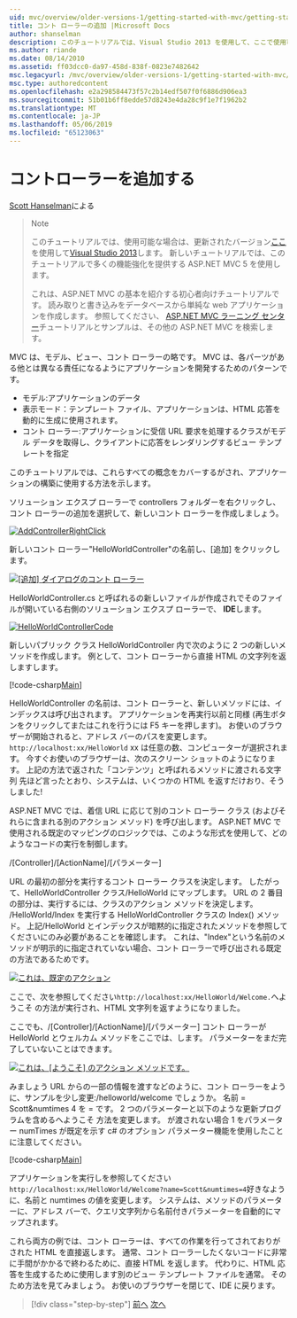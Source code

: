 ```yaml
---
uid: mvc/overview/older-versions-1/getting-started-with-mvc/getting-started-with-mvc-part2
title: コント ローラーの追加 |Microsoft Docs
author: shanselman
description: このチュートリアルでは、Visual Studio 2013 を使用して、ここで使用可能な場合は、更新されたバージョン。 新しいチュートリアルでは、t に多くの機能強化を提供する ASP.NET MVC 5 を使用しています.
ms.author: riande
ms.date: 08/14/2010
ms.assetid: ff03dcc0-da97-458d-838f-0823e7482642
msc.legacyurl: /mvc/overview/older-versions-1/getting-started-with-mvc/getting-started-with-mvc-part2
msc.type: authoredcontent
ms.openlocfilehash: e2a298584473f57c2b14edf507f0f6886d906ea3
ms.sourcegitcommit: 51b01b6ff8edde57d8243e4da28c9f1e7f1962b2
ms.translationtype: MT
ms.contentlocale: ja-JP
ms.lasthandoff: 05/06/2019
ms.locfileid: "65123063"
---
```

# <a name="adding-a-controller"></a>コントローラーを追加する

[Scott Hanselman](https://github.com/shanselman)による

> > [!NOTE]
> > このチュートリアルでは、使用可能な場合は、更新されたバージョン[ここ](../../getting-started/introduction/getting-started.md)を使用して[Visual Studio 2013](https://my.visualstudio.com/Downloads?q=visual%20studio%202013)します。 新しいチュートリアルでは、このチュートリアルで多くの機能強化を提供する ASP.NET MVC 5 を使用します。
>
>
> これは、ASP.NET MVC の基本を紹介する初心者向けチュートリアルです。 読み取りと書き込みをデータベースから単純な web アプリケーションを作成します。 参照してください、 [ASP.NET MVC ラーニング センター](../../../index.md)チュートリアルとサンプルは、その他の ASP.NET MVC を検索します。

MVC は、モデル、ビュー、コント ローラーの略です。 MVC は、各パーツがある他とは異なる責任になるようにアプリケーションを開発するためのパターンです。

- モデル:アプリケーションのデータ
- 表示モード：テンプレート ファイル、アプリケーションは、HTML 応答を動的に生成に使用されます。
- コント ローラー:アプリケーションに受信 URL 要求を処理するクラスがモデル データを取得し、クライアントに応答をレンダリングするビュー テンプレートを指定

このチュートリアルでは、これらすべての概念をカバーするがされ、アプリケーションの構築に使用する方法を示します。

ソリューション エクスプ ローラーで controllers フォルダーを右クリックし、コント ローラーの追加を選択して、新しいコント ローラーを作成しましょう。

[![AddControllerRightClick](getting-started-with-mvc-part2/_static/image2.png)](getting-started-with-mvc-part2/_static/image1.png)

新しいコント ローラー"HelloWorldController"の名前し、[追加] をクリックします。

[![[追加] ダイアログのコント ローラー](getting-started-with-mvc-part2/_static/image4.png)](getting-started-with-mvc-part2/_static/image3.png)

HelloWorldController.cs と呼ばれるの新しいファイルが作成されでそのファイルが開いている右側のソリューション エクスプ ローラーで、 **IDE**します。

[![HelloWorldControllerCode](getting-started-with-mvc-part2/_static/image6.png)](getting-started-with-mvc-part2/_static/image5.png)

新しいパブリック クラス HelloWorldController 内で次のように 2 つの新しいメソッドを作成します。 例として、コント ローラーから直接 HTML の文字列を返しますします。

[!code-csharp[Main](getting-started-with-mvc-part2/samples/sample1.cs)]

HelloWorldController の名前は、コント ローラーと、新しいメソッドには、インデックスは呼び出されます。 アプリケーションを再実行以前と同様 (再生ボタンをクリックしてまたはこれを行うには F5 キーを押します)。 お使いのブラウザーが開始されると、アドレス バーのパスを変更します。 `http://localhost:xx/HelloWorld` xx は任意の数、コンピューターが選択されます。 今すぐお使いのブラウザーは、次のスクリーン ショットのようになります。 上記の方法で返された「コンテンツ」と呼ばれるメソッドに渡される文字列 先ほど言ったとおり、システムは、いくつかの HTML を返すだけおり、そうしました!

ASP.NET MVC では、着信 URL に応じて別のコント ローラー クラス (およびそれらに含まれる別のアクション メソッド) を呼び出します。 ASP.NET MVC で使用される既定のマッピングのロジックでは、このような形式を使用して、どのようなコードの実行を制御します。

/[Controller]/[ActionName]/[パラメーター]

URL の最初の部分を実行するコント ローラー クラスを決定します。 したがって、HelloWorldController クラス/HelloWorld にマップします。 URL の 2 番目の部分は、実行するには、クラスのアクション メソッドを決定します。 /HelloWorld/Index を実行する HelloWorldController クラスの Index() メソッド。 上記/HelloWorld とインデックスが暗黙的に指定されたメソッドを参照してくださいにのみ必要があることを確認します。 これは、"Index"という名前のメソッドが明示的に指定されていない場合、コント ローラーで呼び出される既定の方法であるためです。

[![これは、既定のアクション](getting-started-with-mvc-part2/_static/image8.png)](getting-started-with-mvc-part2/_static/image7.png)

ここで、次を参照してください`http://localhost:xx/HelloWorld/Welcome.`へようこそ の方法が実行され、HTML 文字列を返すようになりました。

ここでも、/[Controller]/[ActionName]/[パラメーター] コント ローラーが HelloWorld とウェルカム メソッドをここでは、します。 パラメーターをまだ完了していないことはできます。

[![これは、[ようこそ] のアクション メソッドです。](getting-started-with-mvc-part2/_static/image10.png)](getting-started-with-mvc-part2/_static/image9.png)

みましょう URL からの一部の情報を渡すなどのように、コント ローラーをように、サンプルを少し変更:/helloworld/welcome でしょうか。 名前 = Scott&amp;numtimes 4 を = です。 2 つのパラメーターと以下のような更新プログラムを含めるへようこそ 方法を変更します。 が渡されない場合 1 をパラメーター numTimes が既定を示す c# のオプション パラメーター機能を使用したことに注意してください。

[!code-csharp[Main](getting-started-with-mvc-part2/samples/sample2.cs)]

アプリケーションを実行しを参照してください`http://localhost:xx/HelloWorld/Welcome?name=Scott&numtimes=4`好きなように、名前と numtimes の値を変更します。 システムは、メソッドのパラメーターに、アドレス バーで、クエリ文字列から名前付きパラメーターを自動的にマップされます。

これら両方の例では、コント ローラーは、すべての作業を行ってされておりがされた HTML を直接返します。 通常、コント ローラーしたくないコードに非常に手間がかかるで終わるために、直接 HTML を返します。 代わりに、HTML 応答を生成するために使用します別のビュー テンプレート ファイルを通常。 そのため方法を見てみましょう。 お使いのブラウザーを閉じて、IDE に戻ります。

> [!div class="step-by-step"]
> [前へ](getting-started-with-mvc-part1.md)
> [次へ](getting-started-with-mvc-part3.md)
